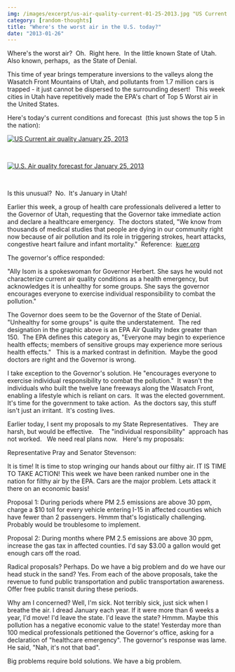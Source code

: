 ```yaml
---
img: /images/excerpt/us-air-quality-current-01-25-2013.jpg "US Current air quality January 25, 2013"
category: [random-thoughts]
title: "Where's the worst air in the U.S. today?"
date: "2013-01-26"
---
```


Where's the worst air?  Oh.  Right here.  In the little known State of Utah.  Also known, perhaps,  as the State of Denial.

This time of year brings temperature inversions to the valleys along the Wasatch Front Mountains of Utah, and pollutants from 1.7 million cars is trapped - it just cannot be dispersed to the surrounding desert!   This week cities in Utah have repetitively made the EPA's chart of Top 5 Worst air in the United States.

Here's today's current conditions and forecast  (this just shows the top 5 in the nation):

[![US Current air quality January 25, 2013](/images/us-air-quality-current-01-25-2013.jpg "US Current air quality January 25, 2013")](http://airnow.gov/)

 

[![U.S. Air quality forecast for January 25, 2013](/images/us-air-quality-forecast-01-25-2013.jpg "U.S. Air quality forecast for January 25, 2013")](http://airnow.gov/)

 

Is this unusual?  No.  It's January in Utah!

Earlier this week, a group of health care professionals delivered a letter to the Governor of Utah, requesting that the Governor take immediate action and declare a healthcare emergency.  The doctors stated, "We know from thousands of medical studies that people are dying in our community right now because of air pollution and its role in triggering strokes, heart attacks, congestive heart failure and infant mortality."  Reference:  [kuer.org](http://www.kuer.org/post/doctors-call-air-pollution-healthcare-emergency "Doctors call for action on air quality")

The governor's office responded:

"Ally Isom is a spokeswoman for Governor Herbert. She says he would not characterize current air quality conditions as a health emergency, but acknowledges it is unhealthy for some groups. She says the governor encourages everyone to exercise individual responsibility to combat the pollution."

The Governor does seem to be the Governor of the State of Denial.  "Unhealthy for some groups" is quite the understatement.  The red designation in the graphic above is an EPA Air Quality Index greater than 150.  The EPA defines this category as, "Everyone may begin to experience health effects; members of sensitive groups may experience more serious health effects."   This is a marked contrast in definition.  Maybe the good doctors are right and the Governor is wrong.

I take exception to the Governor's solution. He "encourages everyone to exercise individual responsibility to combat the pollution."  It wasn't the individuals who built the twelve lane freeways along the Wasatch Front, enabling a lifestyle which is reliant on cars.  It was the elected government.  It's time for the government to take action.  As the doctors say, this stuff isn't just an irritant.  It's costing lives.

Earlier today, I sent my proposals to my State Representatives.   They are harsh, but would be effective.   The "individual responsibility"  approach has not worked.   We need real plans now.   Here's my proposals:

  

Representative Pray and Senator Stevenson:

It is time! It is time to stop wringing our hands about our filthy air. IT IS TIME TO TAKE ACTION! This week we have been ranked number one in the nation for filthy air by the EPA. Cars are the major problem. Lets attack it there on an economic basis!

Proposal 1: During periods where PM 2.5 emissions are above 30 ppm, charge a $10 toll for every vehicle entering I-15 in affected counties which have fewer than 2 passengers. Hmmm that's logistically challenging. Probably would be troublesome to implement.

Proposal 2: During months where PM 2.5 emissions are above 30 ppm, increase the gas tax in affected counties. I'd say $3.00 a gallon would get enough cars off the road.

Radical proposals? Perhaps. Do we have a big problem and do we have our head stuck in the sand? Yes. From each of the above proposals, take the revenue to fund public transportation and public transportation awareness. Offer free public transit during these periods.

Why am I concerned? Well, I'm sick. Not terribly sick, just sick when I breathe the air. I dread January each year. If it were more than 6 weeks a year, I'd move! I'd leave the state. I'd leave the state? Hmmm. Maybe this pollution has a negative economic value to the state! Yesterday more than 100 medical professionals petitioned the Governor's office, asking for a declaration of "healthcare emergency". The governor's response was lame. He said, "Nah, it's not that bad".

Big problems require bold solutions. We have a big problem.


